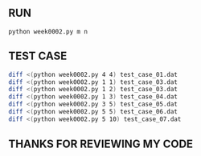 ## RUN
```
python week0002.py m n
```
## TEST CASE
```bash
diff <(python week0002.py 4 4) test_case_01.dat
diff <(python week0002.py 1 1) test_case_03.dat
diff <(python week0002.py 1 2) test_case_03.dat
diff <(python week0002.py 1 3) test_case_04.dat
diff <(python week0002.py 3 5) test_case_05.dat
diff <(python week0002.py 5 5) test_case_06.dat
diff <(python week0002.py 5 10) test_case_07.dat
```

## THANKS FOR REVIEWING MY CODE